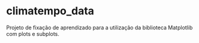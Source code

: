 # climatempo_data
Projeto de fixação de aprendizado para a utilização da biblioteca Matplotlib com plots e subplots.
